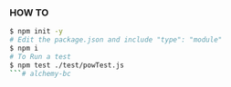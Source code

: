 ### HOW TO 

```bash 
$ npm init -y 
# Edit the package.json and include "type": "module"
$ npm i
# To Run a test 
$ npm test ./test/powTest.js 
```#   a l c h e m y - b c  
 